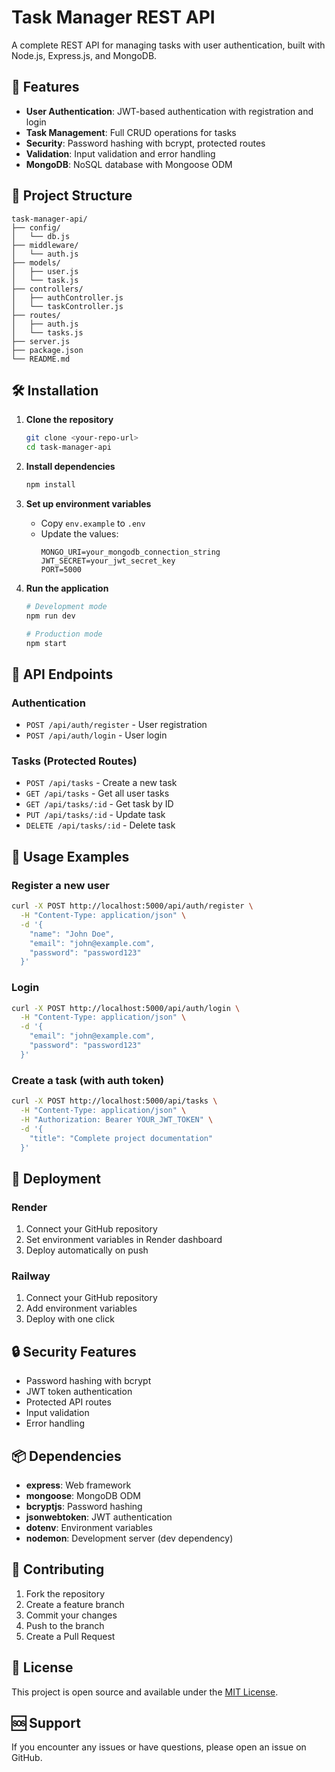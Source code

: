 # Task Manager REST API

A complete REST API for managing tasks with user authentication, built with Node.js, Express.js, and MongoDB.

## 🚀 Features

- **User Authentication**: JWT-based authentication with registration and login
- **Task Management**: Full CRUD operations for tasks
- **Security**: Password hashing with bcrypt, protected routes
- **Validation**: Input validation and error handling
- **MongoDB**: NoSQL database with Mongoose ODM

## 📁 Project Structure

```
task-manager-api/
├── config/
│   └── db.js
├── middleware/
│   └── auth.js
├── models/
│   ├── user.js
│   └── task.js
├── controllers/
│   ├── authController.js
│   └── taskController.js
├── routes/
│   ├── auth.js
│   └── tasks.js
├── server.js
├── package.json
└── README.md
```

## 🛠️ Installation

1. **Clone the repository**
   ```bash
   git clone <your-repo-url>
   cd task-manager-api
   ```

2. **Install dependencies**
   ```bash
   npm install
   ```

3. **Set up environment variables**
   - Copy `env.example` to `.env`
   - Update the values:
     ```env
     MONGO_URI=your_mongodb_connection_string
     JWT_SECRET=your_jwt_secret_key
     PORT=5000
     ```

4. **Run the application**
   ```bash
   # Development mode
   npm run dev
   
   # Production mode
   npm start
   ```

## 🔌 API Endpoints

### Authentication
- `POST /api/auth/register` - User registration
- `POST /api/auth/login` - User login

### Tasks (Protected Routes)
- `POST /api/tasks` - Create a new task
- `GET /api/tasks` - Get all user tasks
- `GET /api/tasks/:id` - Get task by ID
- `PUT /api/tasks/:id` - Update task
- `DELETE /api/tasks/:id` - Delete task

## 📝 Usage Examples

### Register a new user
```bash
curl -X POST http://localhost:5000/api/auth/register \
  -H "Content-Type: application/json" \
  -d '{
    "name": "John Doe",
    "email": "john@example.com",
    "password": "password123"
  }'
```

### Login
```bash
curl -X POST http://localhost:5000/api/auth/login \
  -H "Content-Type: application/json" \
  -d '{
    "email": "john@example.com",
    "password": "password123"
  }'
```

### Create a task (with auth token)
```bash
curl -X POST http://localhost:5000/api/tasks \
  -H "Content-Type: application/json" \
  -H "Authorization: Bearer YOUR_JWT_TOKEN" \
  -d '{
    "title": "Complete project documentation"
  }'
```

## 🚀 Deployment

### Render
1. Connect your GitHub repository
2. Set environment variables in Render dashboard
3. Deploy automatically on push

### Railway
1. Connect your GitHub repository
2. Add environment variables
3. Deploy with one click

## 🔒 Security Features

- Password hashing with bcrypt
- JWT token authentication
- Protected API routes
- Input validation
- Error handling

## 📦 Dependencies

- **express**: Web framework
- **mongoose**: MongoDB ODM
- **bcryptjs**: Password hashing
- **jsonwebtoken**: JWT authentication
- **dotenv**: Environment variables
- **nodemon**: Development server (dev dependency)

## 🤝 Contributing

1. Fork the repository
2. Create a feature branch
3. Commit your changes
4. Push to the branch
5. Create a Pull Request

## 📄 License

This project is open source and available under the [MIT License](LICENSE).

## 🆘 Support

If you encounter any issues or have questions, please open an issue on GitHub.

